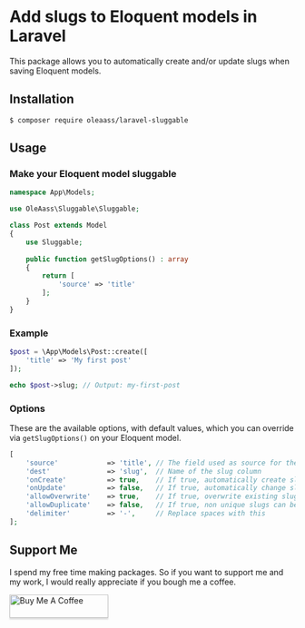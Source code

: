 # Add slugs to Eloquent models in Laravel

This package allows you to automatically create and/or update slugs when saving
Eloquent models.

## Installation

```
$ composer require oleaass/laravel-sluggable
```

## Usage

### Make your Eloquent model sluggable

```php
namespace App\Models;

use OleAass\Sluggable\Sluggable;

class Post extends Model
{
    use Sluggable;
    
    public function getSlugOptions() : array
    {
        return [
            'source' => 'title'
        ];
    }
}
```

### Example

```php
$post = \App\Models\Post::create([
    'title' => 'My first post'
]);

echo $post->slug; // Output: my-first-post
```

### Options

These are the available options, with default values, which you can override via
`getSlugOptions()` on your Eloquent model.

```php
[
    'source'            => 'title', // The field used as source for the slug
    'dest'              => 'slug',  // Name of the slug column
    'onCreate'          => true,    // If true, automatically create slug when creating a new resource
    'onUpdate'          => false,   // If true, automatically change slug when updating an existing resource
    'allowOverwrite'    => true,    // If true, overwrite existing slug when updating a resource
    'allowDuplicate'    => false,   // If true, non unique slugs can be created (recommended to be false always)
    'delimiter'         => '-',     // Replace spaces with this
];
```

## Support Me

I spend my free time making packages. So if you want to support me and my work,
I would really appreciate if you bough me a coffee.

<a href="https://www.buymeacoffee.com/oleaass" target="_blank"><img src="https://www.buymeacoffee.com/assets/img/custom_images/orange_img.png" alt="Buy Me A Coffee" style="height: 41px !important;width: 174px !important;box-shadow: 0px 3px 2px 0px rgba(190, 190, 190, 0.5) !important;-webkit-box-shadow: 0px 3px 2px 0px rgba(190, 190, 190, 0.5) !important;" ></a>
